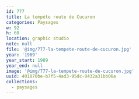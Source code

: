 ```yaml
---
id: 777
title: La tempéte route de Cucuron
categories: Paysages
w: 92
h: 60
location: graphic studio
note: null
file: '@img/777-la-tempete-route-de-cucuron.jpg'
year: '1989'
year_start: 1989
year_end: null
image: '@img/777-la-tempete-route-de-cucuron.jpg'
uuid: 401870be-b7f5-4ad3-95dc-8432a31bb06a
collections:
  - paysages
---
```


